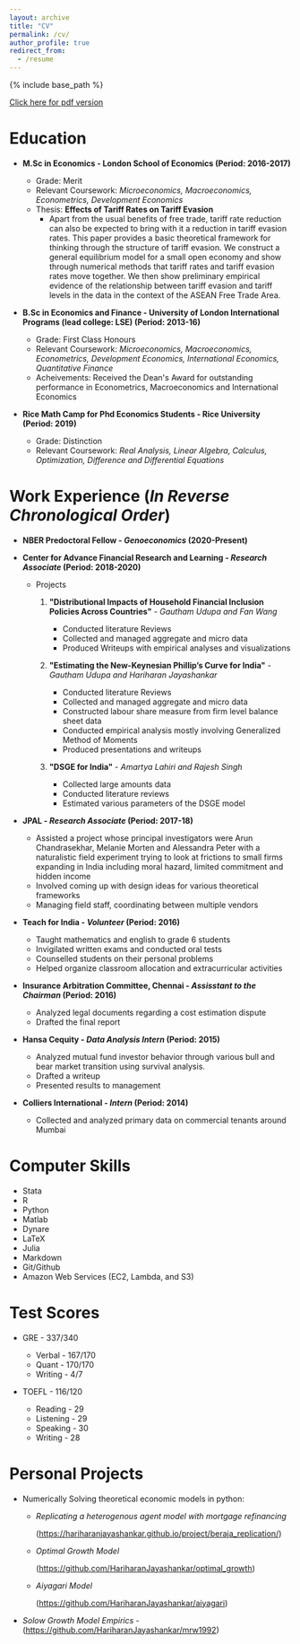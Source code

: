```yaml
---
layout: archive
title: "CV"
permalink: /cv/
author_profile: true
redirect_from:
  - /resume
---
```


{% include base_path %}

[Click here for pdf version](../files/cv.pdf)

# Education

- **M.Sc in Economics - London School of Economics (Period: 2016-2017)**

    - Grade: Merit
    - Relevant Coursework: *Microeconomics, Macroeconomics, Econometrics, Development Economics*
    - Thesis: **Effects of Tariff Rates on Tariff Evasion**
        - Apart from the usual benefits of free trade, tariff rate reduction can also be expected to bring with it a reduction in tariff evasion rates. This paper provides a basic theoretical framework for thinking through the structure of tariff evasion. We construct a general equilibrium model for a small open economy and show through numerical methods that tariff rates and tariff evasion rates move together. We then show preliminary empirical evidence of the relationship between tariff evasion and tariff levels in the data in the context of the ASEAN Free Trade Area.
    
- **B.Sc in Economics and Finance - University of London International Programs (lead college: LSE) (Period: 2013-16)**

    - Grade: First Class Honours
    - Relevant Coursework: *Microeconomics, Macroeconomics, Econometrics, Development Economics, International Economics, Quantitative Finance*
    - Acheivements: Received the Dean's Award for outstanding performance in Econometrics, Macroeconomics and International Economics

- **Rice Math Camp for Phd Economics Students - Rice University (Period: 2019)**
    - Grade: Distinction
    - Relevant Coursework: *Real Analysis, Linear Algebra, Calculus, Optimization, Difference and Differential Equations*


# Work Experience (*In Reverse Chronological Order*)

- **NBER Predoctoral Fellow - *Genoeconomics* (2020-Present)**

- **Center for Advance Financial Research and Learning - *Research Associate* (Period: 2018-2020)**
    - Projects
        1. **"Distributional Impacts of Household Financial Inclusion Policies Across Countries"** - *Gautham Udupa and Fan Wang*
            - Conducted literature Reviews
            - Collected and managed aggregate and micro data
            - Produced Writeups with empirical analyses and visualizations
        
        2. **"Estimating the New-Keynesian Phillip’s Curve for India"** - *Gautham Udupa and Hariharan Jayashankar*
            - Conducted literature Reviews
            - Collected and managed aggregate and micro data
            - Constructed labour share measure from firm level balance sheet data
            - Conducted empirical analysis mostly involving Generalized Method of Moments
            - Produced presentations and writeups
        3. **"DSGE for India"** - *Amartya Lahiri and Rajesh Singh*
            - Collected large amounts data
            - Conducted literature reviews
            - Estimated various parameters of the DSGE model

- **JPAL - *Research Associate*  (Period: 2017-18)**
    - Assisted a project whose principal investigators were Arun Chandrasekhar, Melanie Morten and Alessandra Peter with a naturalistic field experiment trying to look at frictions to small firms expanding in India including moral hazard, limited commitment and hidden income
    - Involved coming up with design ideas for various theoretical frameworks
    - Managing field staff, coordinating between multiple vendors

- **Teach for India - *Volunteer* (Period: 2016)**
    - Taught mathematics and english to grade 6 students
    - Invigilated written exams and conducted oral tests
    - Counselled students on their personal problems
    - Helped organize classroom allocation and extracurricular activities

- **Insurance Arbitration Committee, Chennai - *Assisstant to the Chairman* (Period: 2016)**
    - Analyzed legal documents regarding a cost estimation dispute
    - Drafted the final report

- **Hansa Cequity - *Data Analysis Intern* (Period: 2015)**
    - Analyzed mutual fund investor behavior through various bull and bear market transition using survival analysis.
    - Drafted a writeup
    - Presented results to management

- **Colliers International - *Intern*  (Period: 2014)**
    - Collected and analyzed primary data on commercial tenants around Mumbai

# Computer Skills

- Stata
- R
- Python 
- Matlab
- Dynare
- LaTeX
- Julia
- Markdown
- Git/Github
- Amazon Web Services (EC2, Lambda, and S3)

# Test Scores

- GRE - 337/340
    - Verbal - 167/170
    - Quant - 170/170
    - Writing - 4/7

- TOEFL - 116/120
    - Reading - 29
    - Listening - 29
    - Speaking - 30
    - Writing - 28

# Personal Projects

- Numerically Solving theoretical economic models in python:
    - *Replicating a heterogenous agent model with mortgage refinancing* 

        (https://hariharanjayashankar.github.io/project/beraja_replication/) 
    - *Optimal Growth Model*
    
        (https://github.com/HariharanJayashankar/optimal_growth)
    - *Aiyagari Model* 
    
        (https://github.com/HariharanJayashankar/aiyagari)
- *Solow Growth Model Empirics* - (https://github.com/HariharanJayashankar/mrw1992)


